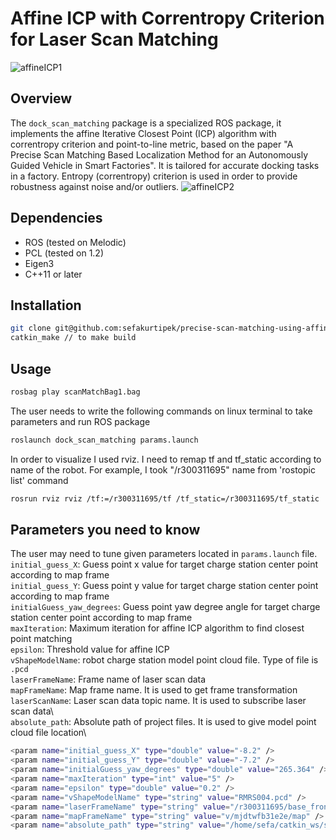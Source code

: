 # Affine ICP with Correntropy Criterion for Laser Scan Matching
![affineICP1](https://github.com/sefakurtipek/precise-scan-matching-using-affine-ICP/assets/36789388/b143d0ca-c345-4197-9de4-2e5fdb8d4c0a)

## Overview
The `dock_scan_matching` package is a specialized ROS package, it implements the affine Iterative Closest Point (ICP) algorithm with correntropy criterion and point-to-line metric, based on the paper "A Precise Scan Matching Based Localization Method for an Autonomously Guided Vehicle in Smart Factories". It is tailored for accurate docking tasks in a factory.  Entropy (correntropy) criterion is used in order to provide robustness against noise and/or outliers.
![affineICP2](https://github.com/sefakurtipek/precise-scan-matching-using-affine-ICP/assets/36789388/83bb056d-085b-420a-b2b2-11a7b7f809be)
## Dependencies
- ROS (tested on Melodic)
- PCL (tested on 1.2)
- Eigen3
- C++11 or later

## Installation
```bash
git clone git@github.com:sefakurtipek/precise-scan-matching-using-affine-ICP.git
catkin_make // to make build
```
## Usage

```bash
rosbag play scanMatchBag1.bag
```
The user needs to write the following commands on linux terminal to take parameters and run ROS package

```bash
roslaunch dock_scan_matching params.launch
```
In order to visualize I used rviz. I need to remap tf and tf_static according to name of the robot. For example, I took "/r300311695" name from 'rostopic list' command

```bash
rosrun rviz rviz /tf:=/r300311695/tf /tf_static=/r300311695/tf_static
```

## Parameters you need to know
The user may need to tune given parameters located in `params.launch` file.
`initial_guess_X`: Guess point x value for target charge station center point according to map frame\
`initial_guess_Y`: Guess point y value for target charge station center point according to map frame\
`initialGuess_yaw_degrees`: Guess point yaw degree angle for target charge station center point according to map frame\
`maxIteration`: Maximum iteration for affine ICP algorithm to find closest point matching \
`epsilon`: Threshold value for affine ICP\
`vShapeModelName`: robot charge station model point cloud file. Type of file is `.pcd`\
`laserFrameName`: Frame name of laser scan data\
`mapFrameName`: Map frame name. It is used to get frame transformation\
`laserScanName`: Laser scan data topic name. It is used to subscribe laser scan data\     
`absolute_path`: Absolute path of project files. It is used to give model point cloud file location\
```bash
<param name="initial_guess_X" type="double" value="-8.2" />     
<param name="initial_guess_Y" type="double" value="-7.2" />
<param name="initialGuess_yaw_degrees" type="double" value="265.364" />
<param name="maxIteration" type="int" value="5" />
<param name="epsilon" type="double" value="0.2" />
<param name="vShapeModelName" type="string" value="RMRS004.pcd" />
<param name="laserFrameName" type="string" value="/r300311695/base_front_laser_link" />
<param name="mapFrameName" type="string" value="v/mjdtwfb31e2e/map" />
<param name="absolute_path" type="string" value="/home/sefa/catkin_ws/src/dock_scan_matching/src/" />
```
